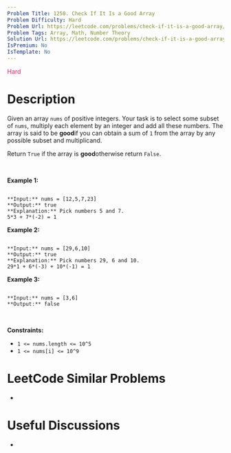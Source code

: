 ```yaml
---
Problem Title: 1250. Check If It Is a Good Array
Problem Difficulty: Hard
Problem Url: https://leetcode.com/problems/check-if-it-is-a-good-array/
Problem Tags: Array, Math, Number Theory
Solution Url: https://leetcode.com/problems/check-if-it-is-a-good-array/solution/
IsPremium: No
IsTemplate: No
---
```


<span style="color: rgb(233, 30, 99);">Hard</span>

# Description

Given an array `nums` of positive integers. Your task is to select some subset of `nums`, multiply each element by an integer and add all these numbers. The array is said to be **good**if you can obtain a sum of `1` from the array by any possible subset and multiplicand.


Return `True` if the array is **good**otherwise return `False`.


 


**Example 1:**



```

**Input:** nums = [12,5,7,23]
**Output:** true
**Explanation:** Pick numbers 5 and 7.
5*3 + 7*(-2) = 1

```

**Example 2:**



```

**Input:** nums = [29,6,10]
**Output:** true
**Explanation:** Pick numbers 29, 6 and 10.
29*1 + 6*(-3) + 10*(-1) = 1

```

**Example 3:**



```

**Input:** nums = [3,6]
**Output:** false

```

 


**Constraints:**


* `1 <= nums.length <= 10^5`
* `1 <= nums[i] <= 10^9`




# LeetCode Similar Problems

- []()

# Useful Discussions

- []()
